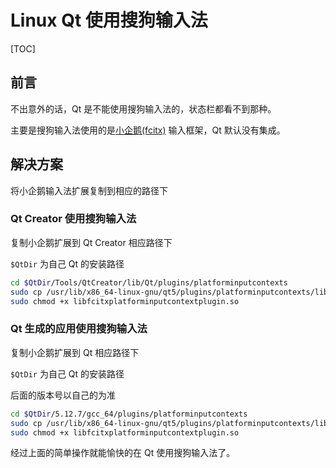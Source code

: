 # Linux Qt 使用搜狗输入法

[TOC]

## 前言

不出意外的话，Qt 是不能使用搜狗输入法的，状态栏都看不到那种。

主要是搜狗输入法使用的是[小企鹅(fcitx)](https://fcitx-im.org/) 输入框架，Qt 默认没有集成。



## 解决方案

将小企鹅输入法扩展复制到相应的路径下



### Qt Creator 使用搜狗输入法

复制小企鹅扩展到 Qt Creator 相应路径下

```$QtDir``` 为自己 Qt 的安装路径

```bash
cd $QtDir/Tools/QtCreator/lib/Qt/plugins/platforminputcontexts
sudo cp /usr/lib/x86_64-linux-gnu/qt5/plugins/platforminputcontexts/libfcitxplatforminputcontextplugin.so .
sudo chmod +x libfcitxplatforminputcontextplugin.so
```



### Qt 生成的应用使用搜狗输入法

复制小企鹅扩展到 Qt 相应路径下

```$QtDir``` 为自己 Qt 的安装路径

后面的版本号以自己的为准

```bash
cd $QtDir/5.12.7/gcc_64/plugins/platforminputcontexts
sudo cp /usr/lib/x86_64-linux-gnu/qt5/plugins/platforminputcontexts/libfcitxplatforminputcontextplugin.so .
sudo chmod +x libfcitxplatforminputcontextplugin.so
```

经过上面的简单操作就能愉快的在 Qt 使用搜狗输入法了。
